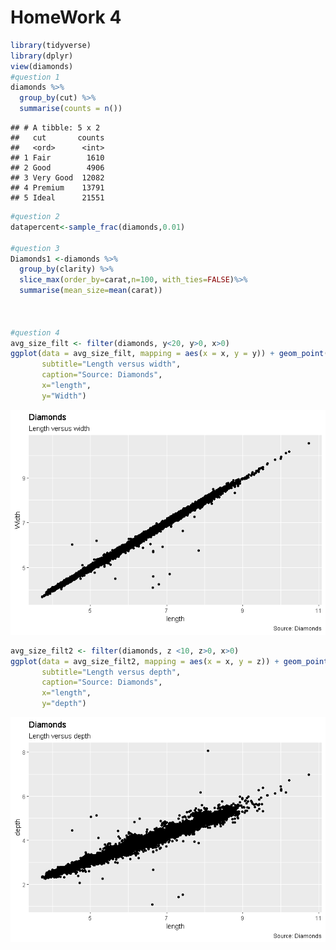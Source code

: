 HomeWork 4
================

``` r
library(tidyverse)
library(dplyr)
view(diamonds)
#question 1
diamonds %>% 
  group_by(cut) %>%
  summarise(counts = n())
```

    ## # A tibble: 5 x 2
    ##   cut       counts
    ##   <ord>      <int>
    ## 1 Fair        1610
    ## 2 Good        4906
    ## 3 Very Good  12082
    ## 4 Premium    13791
    ## 5 Ideal      21551

``` r
#question 2
datapercent<-sample_frac(diamonds,0.01)

#question 3
Diamonds1 <-diamonds %>%
  group_by(clarity) %>%
  slice_max(order_by=carat,n=100, with_ties=FALSE)%>%
  summarise(mean_size=mean(carat))
  
  

#question 4
avg_size_filt <- filter(diamonds, y<20, y>0, x>0)
ggplot(data = avg_size_filt, mapping = aes(x = x, y = y)) + geom_point()+labs(title="Diamonds", 
       subtitle="Length versus width",
       caption="Source: Diamonds",
       x="length",
       y="Width")
```

![](R_Hw5_files/figure-gfm/unnamed-chunk-1-1.png)<!-- -->

``` r
avg_size_filt2 <- filter(diamonds, z <10, z>0, x>0)
ggplot(data = avg_size_filt2, mapping = aes(x = x, y = z)) + geom_point()+labs(title="Diamonds", 
       subtitle="Length versus depth",
       caption="Source: Diamonds",
       x="length",
       y="depth") 
```

![](R_Hw5_files/figure-gfm/unnamed-chunk-2-1.png)<!-- -->
